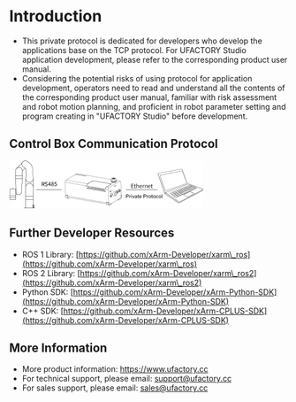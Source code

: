 # Introduction

* This private protocol is dedicated for developers who develop the applications base on the TCP protocol. For UFACTORY Studio application development, please refer to the corresponding product user manual.
* Considering the potential risks of using protocol for application development, operators need to read and understand all the contents of the corresponding product user manual, familiar with risk assessment and robot motion planning, and proficient in robot parameter setting and program creating in "UFACTORY Studio" before development.

## Control Box Communication Protocol

![](assets/CommunicationProtocol.png)

## Further Developer Resources 

* ROS 1 Library: [https://github.com/xArm-Developer/xarm\_ros](https://github.com/xArm-Developer/xarm\_ros)
* ROS 2 Library: [https://github.com/xArm-Developer/xarm\_ros2](https://github.com/xArm-Developer/xarm\_ros2)
* Python SDK: [https://github.com/xArm-Developer/xArm-Python-SDK](https://github.com/xArm-Developer/xArm-Python-SDK)
* C++ SDK: [https://github.com/xArm-Developer/xArm-CPLUS-SDK](https://github.com/xArm-Developer/xArm-CPLUS-SDK)

## More Information

* More product information: https://www.ufactory.cc
* For technical support, please email: support@ufactory.cc
* For sales support, please email: sales@ufactory.cc

